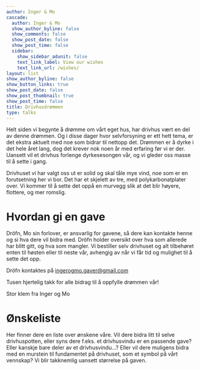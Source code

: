 ```yaml
---
author: Inger & Mo
cascade:
  author: Inger & Mo
  show_author_byline: false
  show_comments: false
  show_post_date: false
  show_post_time: false
  sidebar:
    show_sidebar_adunit: false
    text_link_label: View our wishes
    text_link_url: /wishes/
layout: list
show_author_byline: false
show_button_links: true
show_post_date: false
show_post_thumbnail: true
show_post_time: false
title: Drivhusdrømmen
type: talks
---
```


Helt siden vi begynte å drømme om vårt eget hus, har drivhus vært en del av denne drømmen. 
Og i disse dager hvor selvforsyning er ett hett tema, er det ekstra aktuelt med noe som bidrar til nettopp det. 
Drømmen er å dyrke i det hele året lang, dog det krever nok noen år med erfaring før vi er der. 
Uansett vil et drivhus forlenge dyrkesesongen vår, og vi gleder oss masse til å sette i gang. 

Drivhuset vi har valgt oss ut er solid og skal tåle mye vind, noe som er en forutsetning her vi bor. 
Det har et skjelett av tre, med polykarbonatplater over. 
Vi kommer til å sette det oppå en murvegg slik at det blir høyere, flottere, og mer romslig.  
  
# Hvordan gi en gave 
Dröfn, Mo sin forlover, er ansvarlig for gavene, så dere kan kontakte henne og si hva dere vil bidra med. 
Dröfn holder oversikt over hva som allerede har blitt gitt, og hva som mangler. 
Vi bestiller selv drivhuset og alt tilbehøret enten til høsten eller til neste vår, avhengig av når vi får tid og mulighet til å sette det opp. 

Dröfn kontaktes på ingerogmo.gaver@gmail.com 

Tusen hjertelig takk for alle bidrag til å oppfylle drømmen vår!  

Stor klem fra Inger og Mo


# Ønskeliste 
Her finner dere en liste over ønskene våre. 
Vil dere bidra litt til selve drivhuspotten, eller syns dere f.eks. et drivhusvindu er en passende gave? 
Eller kanskje bare deler av et drivhusvindu…? 
Eller vil dere muligens bidra med en murstein til fundamentet på drivhuset, som et symbol på vårt vennskap? 
Vi blir takknemlig uansett størrelse på gaven.
